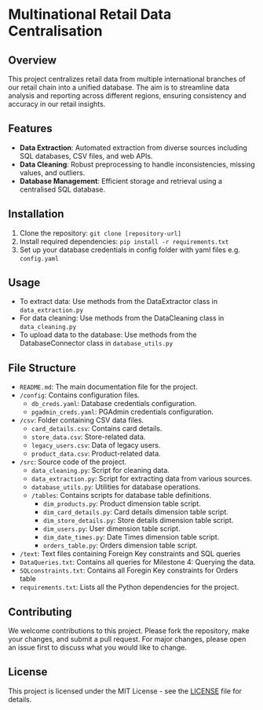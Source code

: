 # Multinational Retail Data Centralisation

## Overview
This project centralizes retail data from multiple international branches of our retail chain into a unified database. The aim is to streamline data analysis and reporting across different regions, ensuring consistency and accuracy in our retail insights.

## Features
- **Data Extraction**: Automated extraction from diverse sources including SQL databases, CSV files, and web APIs.
- **Data Cleaning**: Robust preprocessing to handle inconsistencies, missing values, and outliers.
- **Database Management**: Efficient storage and retrieval using a centralised SQL database.

## Installation
1. Clone the repository: `git clone [repository-url]`
2. Install required dependencies: `pip install -r requirements.txt`
3. Set up your database credentials in config folder with yaml files e.g. `config.yaml`

## Usage
- To extract data: Use methods from the DataExtractor class in `data_extraction.py`
- For data cleaning: Use methods from the DataCleaning class in `data_cleaning.py`
- To upload data to the database: Use methods from the DatabaseConnector class in `database_utils.py`

## File Structure

- `README.md`: The main documentation file for the project.
- `/config`: Contains configuration files.
  - `db_creds.yaml`: Database credentials configuration.
  - `pgadmin_creds.yaml`: PGAdmin credentials configuration.
- `/csv`: Folder containing CSV data files.
  - `card_details.csv`: Contains card details.
  - `store_data.csv`: Store-related data.
  - `legacy_users.csv`: Data of legacy users.
  - `product_data.csv`: Product-related data.
- `/src`: Source code of the project.
  - `data_cleaning.py`: Script for cleaning data.
  - `data_extraction.py`: Script for extracting data from various sources.
  - `database_utils.py`: Utilities for database operations.
  - `/tables`: Contains scripts for database table definitions.
    - `dim_products.py`: Product dimension table script.
    - `dim_card_details.py`: Card details dimension table script.
    - `dim_store_details.py`: Store details dimension table script.
    - `dim_users.py`: User dimension table script.
    - `dim_date_times.py`: Date Times dimension table script.
    - `orders_table.py`: Orders dimension table script.
- `/text`: Text files containing Foreign Key constraints and SQL queries
 - `DataQueries.txt`: Contains all queries for Milestone 4: Querying the data.
 - `SQLconstraints.txt`: Contains all Foregin Key constraints for Orders table
- `requirements.txt`: Lists all the Python dependencies for the project.

## Contributing
We welcome contributions to this project. Please fork the repository, make your changes, and submit a pull request. For major changes, please open an issue first to discuss what you would like to change.

## License
This project is licensed under the MIT License - see the [LICENSE](LICENSE) file for details.

